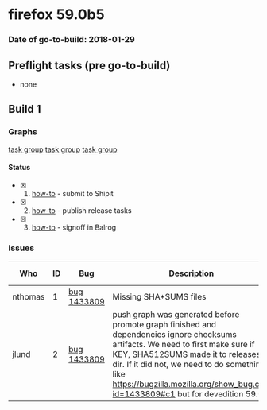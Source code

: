 # firefox 59.0b5

### Date of go-to-build: 2018-01-29

## Preflight tasks (pre go-to-build)
- none

## Build 1  

### Graphs
[task group](https://tools.taskcluster.net/push-inspector/#/WBr4quElQW2_grYrFH14HA)
[task group](https://tools.taskcluster.net/push-inspector/#/fIWaEYYEQCizNALRH-9Igg)
[task group](https://tools.taskcluster.net/push-inspector/#/a70JcAtcSNuxoxEWxat8wQ)


#### Status
- [x] 1.  [how-to](https://wiki.mozilla.org/Release:Release_Automation_on_Mercurial:Starting_a_Release#Submit_to_Ship_It)  - submit to Shipit
- [x] 2.  [how-to](https://github.com/mozilla-releng/releasewarrior-2.0/wiki/Release-Promotion-Tasks#publish-the-release)  - publish release tasks
- [x] 3.  [how-to](https://github.com/mozilla-releng/releasewarrior-2.0/wiki/Release-Promotion-Tasks#obtain-sign-offs-for-changes)  - signoff in Balrog

### Issues
| Who                 | ID               | Bug                                                                 | Description                | Resolved                | Future Threat                |
| ------------------- | ---------------- | ------------------------------------------------------------------- | -------------------------- | ----------------------- | ---------------------------- |
| nthomas  | 1 | [bug 1433809](https://bugzil.la/1433809)        | Missing SHA*SUMS files | True | True |
| jlund  | 2 | [bug 1433809](https://bugzil.la/1433809)        | push graph was generated before promote graph finished and dependencies ignore checksums artifacts. We need to first make sure if KEY, SHA512SUMS made it to releases dir. If it did not, we need to do something like https://bugzilla.mozilla.org/show_bug.cgi?id=1433809#c1 but for devedition 59.0 | True | False |

